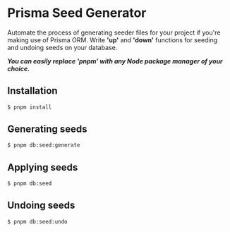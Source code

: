 # Prisma Seed Generator

Automate the process of generating seeder files for your project if you're making use of Prisma ORM. Write **'up'** and **'down'** functions for seeding and undoing seeds on your database.

**_You can easily replace 'pnpm' with any Node package manager of your choice._**

## Installation

```bash
$ pnpm install
```

## Generating seeds

```bash
$ pnpm db:seed:generate
```

## Applying seeds

```bash
$ pnpm db:seed
```

## Undoing seeds

```bash
$ pnpm db:seed:undo
```
